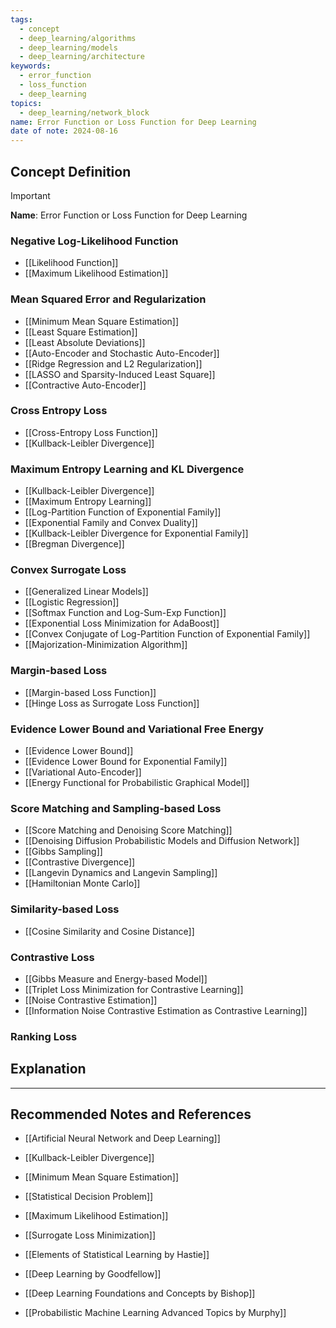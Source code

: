 ```yaml
---
tags:
  - concept
  - deep_learning/algorithms
  - deep_learning/models
  - deep_learning/architecture
keywords:
  - error_function
  - loss_function
  - deep_learning
topics:
  - deep_learning/network_block
name: Error Function or Loss Function for Deep Learning
date of note: 2024-08-16
---
```


## Concept Definition

>[!important]
>**Name**: Error Function or Loss Function for Deep Learning


### Negative Log-Likelihood Function

- [[Likelihood Function]]
- [[Maximum Likelihood Estimation]]


### Mean Squared Error and Regularization

- [[Minimum Mean Square Estimation]]
- [[Least Square Estimation]]
- [[Least Absolute Deviations]]
- [[Auto-Encoder and Stochastic Auto-Encoder]]
- [[Ridge Regression and L2 Regularization]]
- [[LASSO and Sparsity-Induced Least Square]]
- [[Contractive Auto-Encoder]]


### Cross Entropy Loss

- [[Cross-Entropy Loss Function]]
- [[Kullback-Leibler Divergence]]

### Maximum Entropy Learning and KL Divergence

- [[Kullback-Leibler Divergence]]
- [[Maximum Entropy Learning]]
- [[Log-Partition Function of Exponential Family]]
- [[Exponential Family and Convex Duality]]
- [[Kullback-Leibler Divergence for Exponential Family]]
- [[Bregman Divergence]]


### Convex Surrogate Loss

- [[Generalized Linear Models]]
- [[Logistic Regression]]
- [[Softmax Function and Log-Sum-Exp Function]]
- [[Exponential Loss Minimization for AdaBoost]]
- [[Convex Conjugate of Log-Partition Function of Exponential Family]]
- [[Majorization-Minimization Algorithm]]


### Margin-based Loss

- [[Margin-based Loss Function]]
- [[Hinge Loss as Surrogate Loss Function]]


### Evidence Lower Bound and Variational Free Energy

- [[Evidence Lower Bound]]
- [[Evidence Lower Bound for Exponential Family]]
- [[Variational Auto-Encoder]]
- [[Energy Functional for Probabilistic Graphical Model]]


### Score Matching and Sampling-based Loss

- [[Score Matching and Denoising Score Matching]]
- [[Denoising Diffusion Probabilistic Models and Diffusion Network]]
- [[Gibbs Sampling]]
- [[Contrastive Divergence]]
- [[Langevin Dynamics and Langevin Sampling]]
- [[Hamiltonian Monte Carlo]]


### Similarity-based Loss

- [[Cosine Similarity and Cosine Distance]]


### Contrastive Loss

- [[Gibbs Measure and Energy-based Model]]
- [[Triplet Loss Minimization for Contrastive Learning]]
- [[Noise Contrastive Estimation]]
- [[Information Noise Contrastive Estimation as Contrastive Learning]]


### Ranking Loss





## Explanation





-----------
##  Recommended Notes and References

- [[Artificial Neural Network and Deep Learning]]
- [[Kullback-Leibler Divergence]]
- [[Minimum Mean Square Estimation]]
- [[Statistical Decision Problem]]


- [[Maximum Likelihood Estimation]]
- [[Surrogate Loss Minimization]]



- [[Elements of Statistical Learning by Hastie]]
- [[Deep Learning by Goodfellow]]
- [[Deep Learning Foundations and Concepts by Bishop]]
- [[Probabilistic Machine Learning Advanced Topics by Murphy]]